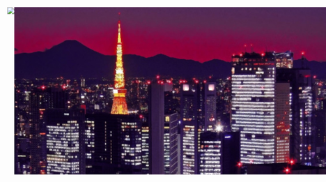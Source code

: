 <img style="position:absolute" src="img/wallpaper.jpg">

<a href="https://github.com/ryo-ma/github-profile-trophy">
	<img src="https://github-profile-trophy.vercel.app/?username=4yman-el">
</a>

<img align="left" src="https://github-readme-stats.vercel.app/api/top-langs?username=4yman-el&show_icons=true&theme=dark&title_color=ffffff&text_color=ffffff&bg_color=232323&locale=en&layout=compact">

<img align="center" src="https://github-readme-stats.vercel.app/api?username=4yman-el&show_icons=true&theme=dark&title_color=ffffff&text_color=ffffff&bg_color=232323&locale=en">